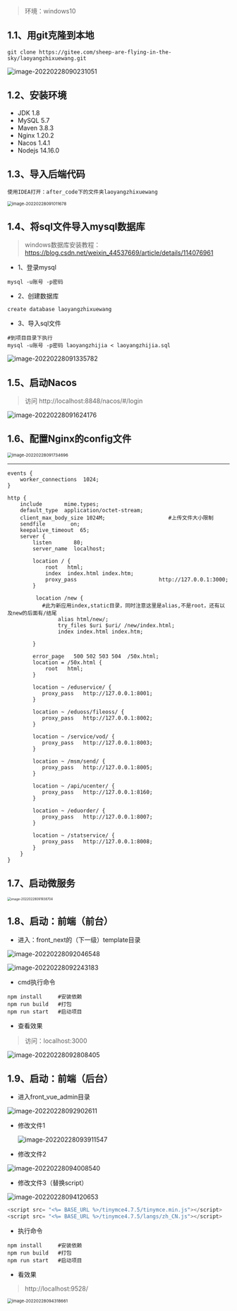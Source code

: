 > 环境：windows10


## 1.1、用git克隆到本地

~~~shell
git clone https://gitee.com/sheep-are-flying-in-the-sky/laoyangzhixuewang.git
~~~

![image-20220228090231051](https://cdn.laoyangzhijia.com/my-picture-master/pic15/image-20220228090231051.png)





## 1.2、安装环境

- JDK 1.8   
- MySQL 5.7
- Maven 3.8.3
- Nginx 1.20.2
- Nacos 1.4.1
- Nodejs 14.16.0



## 1.3、导入后端代码

~~~
使用IDEA打开：after_code下的文件夹laoyangzhixuewang
~~~

<img src="https://cdn.laoyangzhijia.com/my-picture-master/pic15/image-20220228091011678.png" alt="image-20220228091011678" style="zoom: 67%;" />





## 1.4、将sql文件导入mysql数据库

> windows数据库安装教程：https://blog.csdn.net/weixin_44537669/article/details/114076961



- 1、登录mysql

~~~
mysql -u账号 -p密码
~~~



- 2、创建数据库

~~~mysql
create database laoyangzhixuewang
~~~



- 3、导入sql文件

~~~mysql
#到项目目录下执行
mysql -u账号 -p密码 laoyangzhijia < laoyangzhijia.sql
~~~

![image-20220228091335782](https://cdn.laoyangzhijia.com/my-picture-master/pic15/image-20220228091335782.png)







## 1.5、启动Nacos
> 访问 http://localhost:8848/nacos/#/login

![image-20220228091624176](https://cdn.laoyangzhijia.com/my-picture-master/pic15/image-20220228091624176.png)



## 1.6、配置Nginx的config文件

<img src="https://cdn.laoyangzhijia.com/my-picture-master/pic15/image-20220228091734696.png" alt="image-20220228091734696" style="zoom: 67%;" />

---

~~~nginx
events {
    worker_connections  1024;
}

http {
    include       mime.types;
    default_type  application/octet-stream;
	client_max_body_size 1024M;                    #上传文件大小限制
    sendfile        on;
    keepalive_timeout  65;
    server {
        listen       80;
        server_name  localhost;

        location / {
            root   html;
            index  index.html index.htm;
			proxy_pass                          http://127.0.0.1:3000;
        }
		
		 location /new {
           #此为新应用index,static目录，同时注意这里是alias,不是root，还有以及new的后面有/结尾
                alias html/new/;
                try_files $uri $uri/ /new/index.html;
                index index.html index.htm;
              
        }

        error_page   500 502 503 504  /50x.html;
        location = /50x.html {
            root   html;
        }

        location ~ /eduservice/ {
           proxy_pass   http://127.0.0.1:8001;
        }

        location ~ /eduoss/fileoss/ {
           proxy_pass   http://127.0.0.1:8002;
        }
		
		location ~ /service/vod/ {
           proxy_pass   http://127.0.0.1:8003;
        }
		
		location ~ /msm/send/ {
           proxy_pass   http://127.0.0.1:8005;
        }
		
		location ~ /api/ucenter/ {
           proxy_pass   http://127.0.0.1:8160;
        }
		
		location ~ /eduorder/ {
           proxy_pass   http://127.0.0.1:8007;
        }
		
		location ~ /statservice/ {
           proxy_pass   http://127.0.0.1:8008;
        }
    }
}
~~~



## 1.7、启动微服务

<img src="https://cdn.laoyangzhijia.com/my-picture-master/pic15/image-20220228091938704.png" alt="image-20220228091938704" style="zoom:50%;" />

## 1.8、启动：前端（前台）

- 进入：front_next的（下一级）template目录

![image-20220228092046548](https://cdn.laoyangzhijia.com/my-picture-master/pic15/image-20220228092046548.png)

![image-20220228092243183](https://cdn.laoyangzhijia.com/my-picture-master/pic15/image-20220228092243183.png)



- cmd执行命令

~~~nodejs
npm install     #安装依赖
npm run build   #打包
npm run start   #启动项目
~~~



- 查看效果

> 访问：localhost:3000

![image-20220228092808405](https://cdn.laoyangzhijia.com/my-picture-master/pic15/image-20220228092808405.png)



## 1.9、启动：前端（后台）

- 进入front_vue_admin目录

![image-20220228092902611](https://cdn.laoyangzhijia.com/my-picture-master/pic15/image-20220228092902611.png)



- 修改文件1

  ![image-20220228093911547](https://cdn.laoyangzhijia.com/my-picture-master/pic15/image-20220228093911547.png)



- 修改文件2

![image-20220228094008540](https://cdn.laoyangzhijia.com/my-picture-master/pic15/image-20220228094008540.png)



- 修改文件3（替换script）

![image-20220228094120653](https://cdn.laoyangzhijia.com/my-picture-master/pic15/image-20220228094120653.png)

~~~javascript
<script src= "<%= BASE_URL %>/tinymce4.7.5/tinymce.min.js"></script>
<script src= "<%= BASE_URL %>/tinymce4.7.5/langs/zh_CN.js"></script>
~~~



- 执行命令

~~~
npm install     #安装依赖
npm run build   #打包
npm run start   #启动项目
~~~



- 看效果

> http://localhost:9528/

<img src="https://cdn.laoyangzhijia.com/my-picture-master/pic15/image-20220228094318661.png" alt="image-20220228094318661" style="zoom:67%;" />